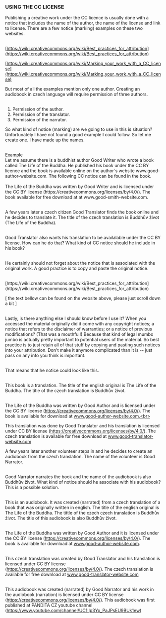 ### USING THE CC LICENSE

Publishing a creative work under the CC licence is usually done with a notice that includes the name of the author, the name of the license and link to license. There are a few notice (marking) examples on these two websites.<br><br>

<div class="do-not-break-out" markdown="1">

[https://wiki.creativecommons.org/wiki/Best_practices_for_attribution](https://wiki.creativecommons.org/wiki/Best_practices_for_attribution)

[https://wiki.creativecommons.org/wiki/Marking_your_work_with_a_CC_license](https://wiki.creativecommons.org/wiki/Marking_your_work_with_a_CC_license)

</div>

But most of all the examples mention only one author. Creating an audiobook in czech language will require permission of three authors.<br><br>

1. Permission of the author.<br>
2. Permission of the translator.<br>
3. Permission of the narrator.<br>

So what kind of notice (marking) are we going to use in this is situation? Unfortunately I have not found a good example I could follow. So let me create one. I have made up the names.<br><br>

<div class="underline"> Example</div>
Let me assume there is a buddhist author Good Writer who wrote a book called The Life of the Buddha. He published his book under the CC BY licence and the book is available online on the author´s website www.good-author-website.com. The following CC notice can be found in the book. <br><br>

<div class="citace" markdown="1">
The Life of the Buddha was written by Good Writer and is licensed under the CC BY license (https://creativecommons.org/licenses/by/4.0/). The book available for free download at at www.good-smith-website.com.<br><br>
</div>

A few years later a czech citizen Good Translator finds the book online and he decides to translate it. The title of the czech translation is Buddhův život (The Life of the Buddha).<br><br>

Good Translator also wants his translation to be availalable under the CC BY license. How can he do that? What kind of CC notice should he include in his book?<br><br>

He certainly should not forget about the notice that is associated with the original work. A good practice is to copy and paste the original notice. <br><br>

<div class="do-not-break-out" markdown="1">
[https://wiki.creativecommons.org/wiki/Best_practices_for_attribution](https://wiki.creativecommons.org/wiki/Best_practices_for_attribution)<br>

[ the text bellow can be found on the website above, please just scroll down a bit ]<br><br>

<div class="citace" markdown="1">
Lastly, is there anything else I should know before I use it?
When you accessed the material originally did it come with any copyright notices; a notice that refers to the disclaimer of warranties; or a notice of previous modifications? (That was a mouthful!) Because that kind of legal mumbo jumbo is actually pretty important to potential users of the material. So best practice is to just retain all of that stuff by copying and pasting such notices into your attribution. Don't make it anymore complicated than it is -- just pass on any info you think is important.<br><br>
</div>

That means that he notice could look like this.<br><br>

<div class="citace" markdown="1">
This book is a translation. The title of the english original is The Life of the Buddha. The title of the czech translation is Buddhův život. <br><br>

The Life of the Buddha was written by Good Author and is licensed under the CC BY license (https://creativecommons.org/licenses/by/4.0/). The book is available for download at www.good-author-website.com.<br><br>

This translation was done by Good Translator and his
translation is licensed under CC BY license (https://creativecommons.org/licenses/by/4.0/). The czech translation is available for free download at www.good-translator-website.com

</div>

A few years later another volunteer steps in and he decides to create an audiobook from the czech translation. The name of the volunteer is Good Narrator. <br><br>

Good Narrator narrates the book and the name of the audiobook is also Buddhův život. What kind of notice should he associate with his audiobook? This is a possible solution.<br><br>

<div class="citace" markdown="1">
This is an audiobook. It was created (narrated) from a czech translation of a book that was originally written in english. The title of the english original is The Life of the Buddha. The tittle of the czech czech translation is Buddhův život. The title of this audiobook is also Buddhův život. <br><br>

The Life of the Buddha was written by Good Author and it is licensed under the CC BY license (https://creativecommons.org/licenses/by/4.0/). The book is available for download at www.good-author-website.com.
<br><br>

This czech translation was created by Good Translator and his translation is licensed under CC BY license (https://creativecommons.org/licenses/by/4.0/). The czech translation is available for free download at www.good-translator-website.com
<br><br>

This audiobook was created (narrated) by Good Narrator and his work in the audiobook (narration) is licensed under CC BY license (https://creativecommons.org/licenses/by/4.0/). This audiobook was first published at PANDITA CZ youtube channel (https://www.youtube.com/channel/UC1IIp3Yo_PaJPsEU9BUk1ew)

</div>

